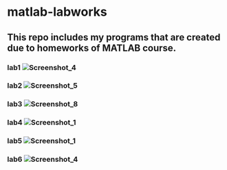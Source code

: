 # matlab-labworks
## This repo includes my programs that are created due to homeworks of MATLAB course.
### lab1       ![Screenshot_4](https://user-images.githubusercontent.com/79810945/138760474-3135d5a5-52db-4466-9223-0464f7baa18a.png)
### lab2          ![Screenshot_5](https://user-images.githubusercontent.com/79810945/138760555-239d5c05-c6a2-4e80-af4f-c8dedc1a18ff.png)
### lab3            ![Screenshot_8](https://user-images.githubusercontent.com/79810945/138760576-ea5b4b02-d71a-4574-8a2e-4ee2da3ef25e.png)
### lab4           ![Screenshot_1](https://user-images.githubusercontent.com/79810945/140231550-c2c523b7-a56f-4193-bf23-38955808b053.jpg)
### lab5            ![Screenshot_1](https://user-images.githubusercontent.com/79810945/140708326-eb0ddd26-d845-4cf8-b110-3c6eb3d4c7b9.jpg)
### lab6            ![Screenshot_4](https://user-images.githubusercontent.com/79810945/141786992-a4763c1a-e3c4-42e2-893a-d3347318cd6a.jpg)
